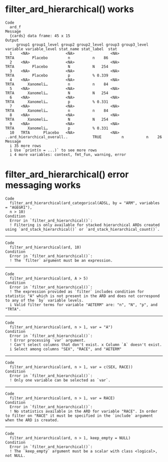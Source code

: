 # filter_ard_hierarchical() works

    Code
      ard_f
    Message
      {cards} data frame: 45 x 15
    Output
         group1 group1_level group2 group2_level group3 group3_level                     variable variable_level stat_name stat_label  stat
      1    <NA>                <NA>                <NA>                                      TRTA        Placebo         n          n    86
      2    <NA>                <NA>                <NA>                                      TRTA        Placebo         N          N   254
      3    <NA>                <NA>                <NA>                                      TRTA        Placebo         p          % 0.339
      4    <NA>                <NA>                <NA>                                      TRTA      Xanomeli…         n          n    84
      5    <NA>                <NA>                <NA>                                      TRTA      Xanomeli…         N          N   254
      6    <NA>                <NA>                <NA>                                      TRTA      Xanomeli…         p          % 0.331
      7    <NA>                <NA>                <NA>                                      TRTA      Xanomeli…         n          n    84
      8    <NA>                <NA>                <NA>                                      TRTA      Xanomeli…         N          N   254
      9    <NA>                <NA>                <NA>                                      TRTA      Xanomeli…         p          % 0.331
      10   TRTA      Placebo   <NA>                <NA>              ..ard_hierarchical_overall..           TRUE         n          n    26
    Message
      i 35 more rows
      i Use `print(n = ...)` to see more rows
      i 4 more variables: context, fmt_fun, warning, error

# filter_ard_hierarchical() error messaging works

    Code
      filter_ard_hierarchical(ard_categorical(ADSL, by = "ARM", variables = "AGEGR1"),
      n > 10)
    Condition
      Error in `filter_ard_hierarchical()`:
      ! Filtering is only available for stacked hierarchical ARDs created using `ard_stack_hierarchical()` or `ard_stack_hierarchical_count()`.

---

    Code
      filter_ard_hierarchical(ard, 10)
    Condition
      Error in `filter_ard_hierarchical()`:
      ! The `filter` argument must be an expression.

---

    Code
      filter_ard_hierarchical(ard, A > 5)
    Condition
      Error in `filter_ard_hierarchical()`:
      ! The expression provided as `filter` includes condition for statistic "A" which is not present in the ARD and does not correspond to any of the `by` variable levels.
      i Valid filter terms for variable "AETERM" are: "n", "N", "p", and "TRTA".

---

    Code
      filter_ard_hierarchical(ard, n > 1, var = "A")
    Condition
      Error in `filter_ard_hierarchical()`:
      ! Error processing `var` argument.
      ! Can't select columns that don't exist. x Column `A` doesn't exist.
      i Select among columns "SEX", "RACE", and "AETERM"

---

    Code
      filter_ard_hierarchical(ard, n > 1, var = c(SEX, RACE))
    Condition
      Error in `filter_ard_hierarchical()`:
      ! Only one variable can be selected as `var`.

---

    Code
      filter_ard_hierarchical(ard, n > 1, var = RACE)
    Condition
      Error in `filter_ard_hierarchical()`:
      ! No statistics available in the ARD for variable "RACE". In order to filter on "RACE" it must be specified in the `include` argument when the ARD is created.

---

    Code
      filter_ard_hierarchical(ard, n > 1, keep_empty = NULL)
    Condition
      Error in `filter_ard_hierarchical()`:
      ! The `keep_empty` argument must be a scalar with class <logical>, not NULL.

